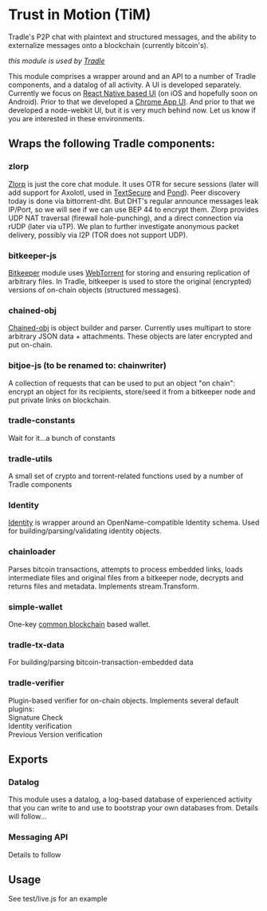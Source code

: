 # Trust in Motion (TiM)

Tradle's P2P chat with plaintext and structured messages, and the ability to externalize messages onto a blockchain (currently bitcoin's).

_this module is used by [Tradle](https://github.com/tradle/about/wiki)_

This module comprises a wrapper around and an API to a number of Tradle components, and a datalog of all activity.  A UI is developed separately. Currently we focus on [React Native based UI](https://github.com/pgmemk/TiM) (on iOS and hopefully soon on Android). Prior to that we developed a [Chrome App UI](https://github.com/tradle/chromeapp). And prior to that we developed a node-webkit UI, but it is very much behind now. Let us know if you are interested in these environments.

## Wraps the following Tradle components:

### zlorp

[Zlorp](https://github.com/tradle/zlorp) is just the core chat module. It uses OTR for secure sessions (later will add support for Axolotl, used in [TextSecure](https://github.com/WhisperSystems/TextSecure/) and [Pond](https://pond.imperialviolet.org/)). Peer discovery today is done via bittorrent-dht. But DHT's regular announce messages leak IP/Port, so we will see if we can use BEP 44 to encrypt them. Zlorp provides UDP NAT traversal (firewall hole-punching), and a direct connection via rUDP (later via uTP). We plan to further investigate anonymous packet delivery, possibly via I2P (TOR does not support UDP).

### bitkeeper-js

[Bitkeeper](https://github.com/tradle/bitkeeper-js) module uses [WebTorrent](https://github.com/feross/webtorrent) for storing and ensuring replication of arbitrary files. In Tradle, bitkeeper is used to store the original (encrypted) versions of on-chain objects (structured messages).

### chained-obj

[Chained-obj](https://github.com/tradle/chained-obj) is object builder and parser. Currently uses multipart to store arbitrary JSON data + attachments. These objects are later encrypted and put on-chain.

### bitjoe-js (to be renamed to: chainwriter)

A collection of requests that can be used to put an object "on chain": encrypt an object for its recipients, store/seed it from a bitkeeper node and put private links on blockchain.

### tradle-constants

Wait for it...a bunch of constants

### tradle-utils

A small set of crypto and torrent-related functions used by a number of Tradle components

### Identity

[Identity](https://github.com/tradle/identity) is wrapper around an OpenName-compatible Identity schema. Used for building/parsing/validating identity objects.

### chainloader

Parses bitcoin transactions, attempts to process embedded links, loads intermediate files and original files from a bitkeeper node, decrypts and returns files and metadata. Implements stream.Transform.

### simple-wallet

One-key [common blockchain](https://github.com/common-blockchain/common-blockchain) based wallet.

### tradle-tx-data

For building/parsing bitcoin-transaction-embedded data

### tradle-verifier

Plugin-based verifier for on-chain objects. Implements several default plugins:  
    Signature Check  
    Identity verification  
    Previous Version verification  

## Exports

### Datalog

This module uses a datalog, a log-based database of experienced activity that you can write to and use to bootstrap your own databases from. Details will follow...

### Messaging API

Details to follow

## Usage

See test/live.js for an example

